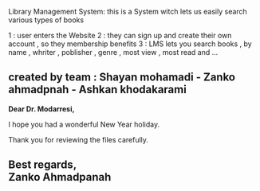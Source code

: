 Library Management System:
this is a System witch lets us easily search various types of books

1 : user enters the Website
2 : they can sign up and create their own account , so they membership benefits
3 : LMS lets you search books , by name , whriter , poblisher , genre , most view , most read and ...

created by team : Shayan mohamadi - Zanko ahmadpnah - Ashkan khodakarami
-----
**Dear Dr. Modarresi,**  

I hope you had a wonderful New Year holiday.  

Thank you for reviewing the files carefully.  

**Best regards,**  
Zanko Ahmadpanah 
-----
